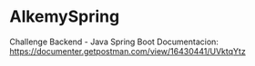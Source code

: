 # AlkemySpring
Challenge Backend - Java Spring Boot
Documentacion: https://documenter.getpostman.com/view/16430441/UVktqYtz
